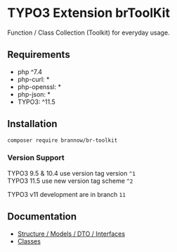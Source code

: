 # TYPO3 Extension brToolKit

Function / Class Collection (Toolkit) for everyday usage.

## Requirements
* php ^7.4
* php-curl: *
* php-openssl: *
* php-json: *
* TYPO3: ^11.5

## Installation
```
composer require brannow/br-toolkit
```

### Version Support
TYPO3 9.5 & 10.4 use version tag version ```^1```    
TYPO3 11.5 use new version tag scheme ```^2```

TYPO3 v11 development are in branch ```11```

## Documentation 
* [Structure / Models / DTO / Interfaces](/Docs/Structure/index.md)
* [Classes](/Docs/index.md)
